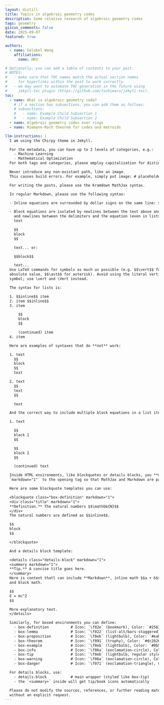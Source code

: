 ```yaml
---
layout: distill
title: Topics in algebraic geometry codes
description: Some relative research of algebraic geometry codes
tags: geometry
giscus_comments: false
date: 2025-09-07
featured: true

authors:
  - name: Galobel Wang
    affiliations:
      name: HKU

# Optionally, you can add a table of contents to your post.
# NOTES:
#   - make sure that TOC names match the actual section names
#     for hyperlinks within the post to work correctly.
#   - we may want to automate TOC generation in the future using
#     jekyll-toc plugin (https://github.com/toshimaru/jekyll-toc).
toc:
  - name: What is algebraic geometry code?
    # if a section has subsections, you can add them as follows:
    # subsections:
    #   - name: Example Child Subsection 1
    #   - name: Example Child Subsection 2
  - name: Algebraic geometry codes over rings
  - name: Riemann-Roch theorem for codes and matroids

llm-instructions: |
  I am using the Chirpy theme in Jekyll.

  For the metadata, you can have up to 2 levels of categories, e.g.:
    - Machine Learning
    - Mathematical Optimization
  For both tags and categories, please employ capitalization for distinction.

  Never introduce any non-existant path, like an image.
  This causes build errors. For example, simply put image: # placeholder

  For writing the posts, please use the Kramdown MathJax syntax.

  In regular Markdown, please use the following syntax:

  - Inline equations are surrounded by dollar signs on the same line: $$inline$$

  - Block equations are isolated by newlines between the text above and below,
    and newlines between the delimiters and the equation (even in lists):
    text

    $$
    block
    $$

    text... or:

    $$block$$

    text...
  Use LaTeX commands for symbols as much as possible (e.g. $$\vert$$ for
  absolute value, $$\ast$$ for asterisk). Avoid using the literal vertical bar
  symbol; use \vert and \Vert instead.

  The syntax for lists is:

  1. $$inline$$ item
  2. item $$inline$$
  3. item

      $$
      block
      $$

      (continued) item
  4. item

  Here are examples of syntaxes that do **not** work:

  1. text
    $$
    block
    $$
    text

  2. text
    $$
    text
    $$

    text

  And the correct way to include multiple block equations in a list item:

  1. text

    $$
    block 1
    $$

    $$
    block 2
    $$

    (continued) text

  Inside HTML environments, like blockquotes or details blocks, you **must** add the attribute
  `markdown="1"` to the opening tag so that MathJax and Markdown are parsed correctly.

  Here are some blockquote templates you can use:

  <blockquote class="box-definition" markdown="1">
  <div class="title" markdown="1">
  **Definition.** The natural numbers $$\mathbb{N}$$
  </div>
  The natural numbers are defined as $$inline$$.

  $$
  block
  $$

  </blockquote>

  And a details block template:

  <details class="details-block" markdown="1">
  <summary markdown="1">
  **Tip.** A concise title goes here.
  </summary>
  Here is content thatl can include **Markdown**, inline math $$a + b$$,
  and block math.

  $$
  E = mc^2
  $$

  More explanatory text.
  </details>

  Similarly, for boxed environments you can define:
    - box-definition          # Icon: `\f02e` (bookmark), Color: `#2563eb` (blue)
    - box-lemma               # Icon: `\f022` (list-alt/bars-staggered), Color: `#16a34a` (green)
    - box-proposition         # Icon: `\f0eb` (lightbulb), Color: `#eab308` (yellow/amber)
    - box-theorem             # Icon: `\f091` (trophy), Color: `#dc2626` (red)
    - box-example             # Icon: `\f0eb` (lightbulb), Color: `#8b5cf6` (purple) (for example blocks with lightbulb icon)
    - box-info                # Icon: `\f06a` (exclamation-circle), Color: `var(--prompt-info-icon-color)` (theme-defined)
    - box-tip                 # Icon: `\f0eb` (lightbulb, regular style), Color: `var(--prompt-tip-icon-color)` (theme-defined)
    - box-warning             # Icon: `\f06a` (exclamation-circle), Color: `var(--prompt-warning-icon-color)` (theme-defined)
    - box-danger              # Icon: `\f071` (exclamation-triangle), Color: `var(--prompt-danger-icon-color)` (theme-defined)

  For details blocks, use:
    - details-block           # main wrapper (styled like box-tip)
    - the `<summary>` inside will get tip/book icons automatically

  Please do not modify the sources, references, or further reading material
  without an explicit request.
---
```


